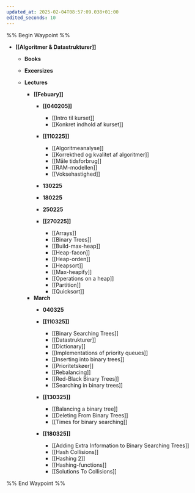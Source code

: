 ```yaml
---
updated_at: 2025-02-04T08:57:09.038+01:00
edited_seconds: 10
---
```

%% Begin Waypoint %%
- **[[Algoritmer & Datastrukturer]]**
	- **Books**

	- **Excersizes**
	- **Lectures**
		- **[[Febuary]]**
			- **[[040205]]**
				- [[Intro til kurset]]
				- [[Konkret indhold af kurset]]
			- **[[110225]]**
				- [[Algoritmeanalyse]]
				- [[Korrekthed og kvalitet af algoritmer]]
				- [[Måle tidsforbrug]]
				- [[RAM-modellen]]
				- [[Voksehastighed]]
			- **130225**

			- **180225**

			- **250225**

			- **[[270225]]**
				- [[Arrays]]
				- [[Binary Trees]]
				- [[Build-max-heap]]
				- [[Heap-facon]]
				- [[Heap-orden]]
				- [[Heapsort]]
				- [[Max-heapify]]
				- [[Operations on a heap]]
				- [[Partition]]
				- [[Quicksort]]
		- **March**
			- **040325**

			- **[[110325]]**
				- [[Binary Searching Trees]]
				- [[Datastrukturer]]
				- [[Dictionary]]
				- [[Implementations of priority queues]]
				- [[Inserting into binary trees]]
				- [[Prioritetskøer]]
				- [[Rebalancing]]
				- [[Red-Black Binary Trees]]
				- [[Searching in binary trees]]
			- **[[130325]]**
				- [[Balancing a binary tree]]
				- [[Deleting From Binary Trees]]
				- [[Times for binary searching]]
			- **[[180325]]**
				- [[Adding Extra Information to Binary Searching Trees]]
				- [[Hash Collisions]]
				- [[Hashing 2]]
				- [[Hashing-functions]]
				- [[Solutions To Collisions]]

%% End Waypoint %%
